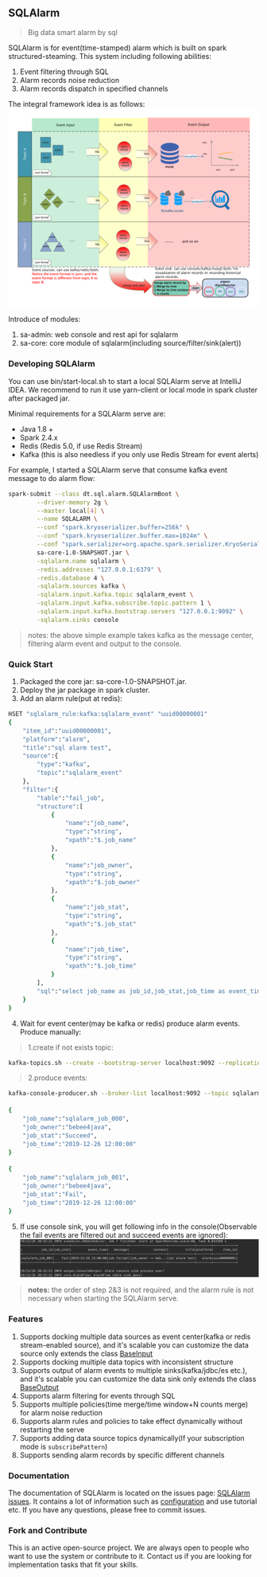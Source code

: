 ## SQLAlarm
> Big data smart alarm by sql

SQLAlarm is for event(time-stamped) alarm which is built on spark structured-steaming. This system including following abilities:
1. Event filtering through SQL
2. Alarm records noise reduction
3. Alarm records dispatch in specified channels

The integral framework idea is as follows:
![sqlalarm](docs/sqlalarm.png)

Introduce of modules:
1. sa-admin: web console and rest api for sqlalarm
2. sa-core: core module of sqlalarm(including source/filter/sink(alert))

### Developing SQLAlarm
You can use bin/start-local.sh to start a local SQLAlarm serve at IntelliJ IDEA. We recommend to run it use yarn-client or local mode in spark cluster after packaged jar.

Minimal requirements for a SQLAlarm serve are:
- Java 1.8 + 
- Spark 2.4.x
- Redis (Redis 5.0, if use Redis Stream)
- Kafka (this is also needless if you only use Redis Stream for event alerts)

For example, I started a SQLAlarm serve that consume kafka event message to do alarm flow:
```bash
spark-submit --class dt.sql.alarm.SQLAlarmBoot \
        --driver-memory 2g \
        --master local[4] \
        --name SQLALARM \
        --conf "spark.kryoserializer.buffer=256k" \
        --conf "spark.kryoserializer.buffer.max=1024m" \
        --conf "spark.serializer=org.apache.spark.serializer.KryoSerializer" \
        sa-core-1.0-SNAPSHOT.jar \
        -sqlalarm.name sqlalarm \
        -redis.addresses "127.0.0.1:6379" \
        -redis.database 4 \
        -sqlalarm.sources kafka \
        -sqlalarm.input.kafka.topic sqlalarm_event \
        -sqlalarm.input.kafka.subscribe.topic.pattern 1 \
        -sqlalarm.input.kafka.bootstrap.servers "127.0.0.1:9092" \
        -sqlalarm.sinks console
```
> notes: the above simple example takes kafka as the message center, filtering alarm event and output to the console.

### Quick Start
1. Packaged the core jar: sa-core-1.0-SNAPSHOT.jar.
2. Deploy the jar package in spark cluster.
3. Add an alarm rule(put at redis): 
```bash
HSET "sqlalarm_rule:kafka:sqlalarm_event" "uuid00000001" 
{
    "item_id":"uuid00000001",
    "platform":"alarm",
    "title":"sql alarm test",
    "source":{
        "type":"kafka",
        "topic":"sqlalarm_event"
    },
    "filter":{
        "table":"fail_job",
        "structure":[
            {
                "name":"job_name",
                "type":"string",
                "xpath":"$.job_name"
            },
            {
                "name":"job_owner",
                "type":"string",
                "xpath":"$.job_owner"
            },
            {
                "name":"job_stat",
                "type":"string",
                "xpath":"$.job_stat"
            },
            {
                "name":"job_time",
                "type":"string",
                "xpath":"$.job_time"
            }
        ],
        "sql":"select job_name as job_id,job_stat,job_time as event_time,'job failed' as message, map('job_owner',job_owner) as context from fail_job where job_stat='Fail'"
    }
}
```
4. Wait for event center(may be kafka or redis) produce alarm events. Produce manually:
> 1.create if not exists topic: 
```bash
kafka-topics.sh --create --bootstrap-server localhost:9092 --replication-factor 1 --partitions 1 --topic sqlalarm_event
```
> 2.produce events: 
```bash
kafka-console-producer.sh --broker-list localhost:9092 --topic sqlalarm_event

{
    "job_name":"sqlalarm_job_000",
    "job_owner":"bebee4java",
    "job_stat":"Succeed",
    "job_time":"2019-12-26 12:00:00"
}

{
    "job_name":"sqlalarm_job_001",
    "job_owner":"bebee4java",
    "job_stat":"Fail",
    "job_time":"2019-12-26 12:00:00"
}
```
5. If use console sink, you will get following info in the console(Observable the fail events are filtered out and succeed events are ignored):
![alarm-console-sink](docs/alarm-console-sink.jpg)

> **notes:** the order of step 2&3 is not required, and the alarm rule is not necessary when starting the SQLAlarm serve.
 
### Features
1. Supports docking multiple data sources as event center(kafka or redis stream-enabled source), and it's scalable you can customize the data source only extends the class [BaseInput](sa-core/src/main/java/dt/sql/alarm/input/BaseInput.scala)
2. Supports docking multiple data topics with inconsistent structure
3. Supports output of alarm events to multiple sinks(kafka/jdbc/es etc.), and it's scalable you can customize the data sink only extends the class [BaseOutput](sa-core/src/main/java/dt/sql/alarm/output/BaseOutput.scala)
4. Supports alarm filtering for events through SQL
5. Supports multiple policies(time merge/time window+N counts merge) for alarm noise reduction
6. Supports alarm rules and policies to take effect dynamically without restarting the serve
7. Supports adding data source topics dynamically(If your subscription mode is `subscribePattern`)
8. Supports sending alarm records by specific different channels

### Documentation
The documentation of SQLAlarm is located on the issues page: [SQLAlarm issues](https://github.com/bebee4java/sqlalarm/issues).
It contains a lot of information such as [configuration](https://github.com/bebee4java/sqlalarm/issues/2) and use tutorial etc. If you have any questions, please free to commit issues.

### Fork and Contribute
This is an active open-source project. We are always open to people who want to use the system or contribute to it. Contact us if you are looking for implementation tasks that fit your skills.
